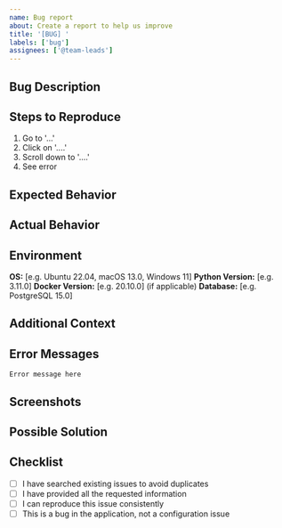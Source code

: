 ```yaml
---
name: Bug report
about: Create a report to help us improve
title: '[BUG] '
labels: ['bug']
assignees: ['@team-leads']
---
```


## Bug Description

<!-- A clear and concise description of what the bug is -->

## Steps to Reproduce

1. Go to '...'
2. Click on '....'
3. Scroll down to '....'
4. See error

## Expected Behavior

<!-- A clear and concise description of what you expected to happen -->

## Actual Behavior

<!-- A clear and concise description of what actually happened -->

## Environment

**OS:** [e.g. Ubuntu 22.04, macOS 13.0, Windows 11]
**Python Version:** [e.g. 3.11.0]
**Docker Version:** [e.g. 20.10.0] (if applicable)
**Database:** [e.g. PostgreSQL 15.0]

## Additional Context

<!-- Add any other context about the problem here -->

## Error Messages

<!-- If applicable, paste any error messages or stack traces -->

```
Error message here
```

## Screenshots

<!-- If applicable, add screenshots to help explain your problem -->

## Possible Solution

<!-- If you have suggestions on a fix for the bug -->

## Checklist

- [ ] I have searched existing issues to avoid duplicates
- [ ] I have provided all the requested information
- [ ] I can reproduce this issue consistently
- [ ] This is a bug in the application, not a configuration issue
